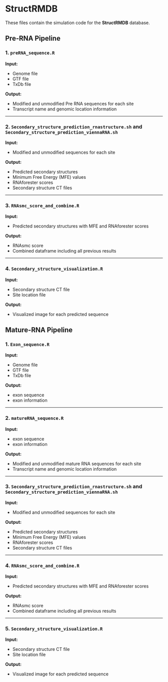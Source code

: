 # StructRMDB

These files contain the simulation code for the **StructRMDB** database.

## Pre-RNA Pipeline

### 1. `preRNA_sequence.R`
**Input:**  
- Genome file  
- GTF file  
- TxDb file  

**Output:**  
- Modified and unmodified Pre RNA sequences for each site  
- Transcript name and genomic location information  

---

### 2. `Secondary_structure_prediction_rnastructure.sh` and `Secondary_structure_prediction_viennaRNA.sh`
**Input:**  
- Modified and unmodified sequences for each site  

**Output:**  
- Predicted secondary structures  
- Minimum Free Energy (MFE) values  
- RNAforester scores  
- Secondary structure CT files  

---

### 3. `RNAsmc_score_and_combine.R`
**Input:**  
- Predicted secondary structures with MFE and RNAforester scores  

**Output:**  
- RNAsmc score  
- Combined dataframe including all previous results  

---

### 4. `Secondary_structure_visualization.R`
**Input:**  
- Secondary structure CT file  
- Site location file  

**Output:**  
- Visualized image for each predicted sequence

## Mature-RNA Pipeline

### 1. `Exon_sequence.R`
**Input:**  
- Genome file  
- GTF file  
- TxDb file  

**Output:**  
- exon sequence
- exon information 

---

### 2. `matureRNA_sequence.R`
**Input:**  
- exon sequence
- exon information  

**Output:**  
- Modified and unmodified mature RNA sequences for each site  
- Transcript name and genomic location information  

---

### 3. `Secondary_structure_prediction_rnastructure.sh` and `Secondary_structure_prediction_viennaRNA.sh`
**Input:**  
- Modified and unmodified sequences for each site  

**Output:**  
- Predicted secondary structures  
- Minimum Free Energy (MFE) values  
- RNAforester scores  
- Secondary structure CT files  

---

### 4. `RNAsmc_score_and_combine.R`
**Input:**  
- Predicted secondary structures with MFE and RNAforester scores  

**Output:**  
- RNAsmc score  
- Combined dataframe including all previous results  

---

### 5. `Secondary_structure_visualization.R`
**Input:**  
- Secondary structure CT file  
- Site location file  

**Output:**  
- Visualized image for each predicted sequence 
